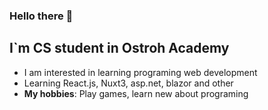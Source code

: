 ### Hello there 👋
## I`m CS student in Ostroh Academy
- I am interested in learning programing web development 
- Learning React.js, Nuxt3, asp.net, blazor and other 
- **My hobbies**: Play games, learn new about programing 



